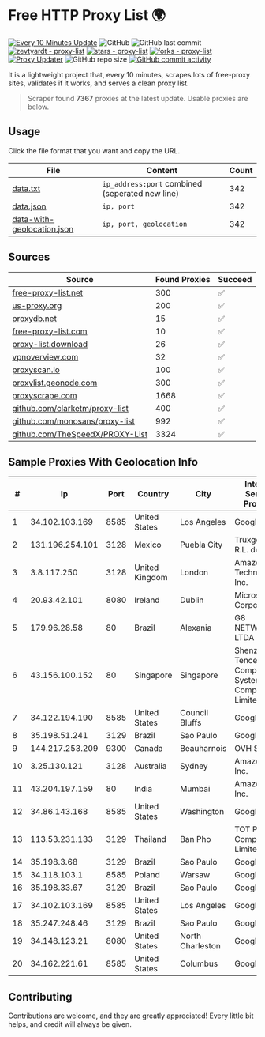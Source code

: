 
# Free HTTP Proxy List 🌍

[![Every 10 Minutes Update](https://github.com/mertguvencli/http-proxy-list/actions/workflows/main.yml/badge.svg?branch=main)](https://github.com/mertguvencli/http-proxy-list/actions/workflows/main.yml)
![GitHub](https://img.shields.io/github/license/mertguvencli/http-proxy-list)
![GitHub last commit](https://img.shields.io/github/last-commit/mertguvencli/http-proxy-list)
[![zevtyardt - proxy-list](https://img.shields.io/static/v1?label=zevtyardt&message=proxy-list&color=blue&logo=github)](https://github.com/zevtyardt/proxy-list "Go to GitHub repo")
[![stars - proxy-list](https://img.shields.io/github/stars/zevtyardt/proxy-list?style=social)](https://github.com/zevtyardt/proxy-list)
[![forks - proxy-list](https://img.shields.io/github/forks/zevtyardt/proxy-list?style=social)](https://github.com/zevtyardt/proxy-list)
[![Proxy Updater](https://github.com/zevtyardt/proxy-list/workflows/Proxy%20Updater/badge.svg)](https://github.com/zevtyardt/proxy-list/actions?query=workflow:"Proxy+Updater")
![GitHub repo size](https://img.shields.io/github/repo-size/zevtyardt/proxy-list)
[![GitHub commit activity](https://img.shields.io/github/commit-activity/m/zevtyardt/proxy-list?logo=commits)](https://github.com/zevtyardt/proxy-list/commits/main)

It is a lightweight project that, every 10 minutes, scrapes lots of free-proxy sites, validates if it works, and serves a clean proxy list.

> Scraper found **7367** proxies at the latest update. Usable proxies are below.

## Usage

Click the file format that you want and copy the URL.

|File|Content|Count|
|----|-------|-----|
|[data.txt](https://raw.githubusercontent.com/mertguvencli/http-proxy-list/main/proxy-list/data.txt)|`ip_address:port` combined (seperated new line)|342|
|[data.json](https://raw.githubusercontent.com/mertguvencli/http-proxy-list/main/proxy-list/data.json)|`ip, port`|342|
|[data-with-geolocation.json](https://raw.githubusercontent.com/mertguvencli/http-proxy-list/main/proxy-list/data-with-geolocation.json)|`ip, port, geolocation`|342|

## Sources

|Source|Found Proxies|Succeed|
|------|-------------|-------|
|[free-proxy-list.net](https://free-proxy-list.net)|300|✅|
|[us-proxy.org](https://www.us-proxy.org)|200|✅|
|[proxydb.net](http://proxydb.net)|15|✅|
|[free-proxy-list.com](https://free-proxy-list.com/?page=&port=&type%5B%5D=http&type%5B%5D=https&up_time=0&search=Search)|10|✅|
|[proxy-list.download](https://www.proxy-list.download/HTTP)|26|✅|
|[vpnoverview.com](https://vpnoverview.com/privacy/anonymous-browsing/free-proxy-servers)|32|✅|
|[proxyscan.io](https://www.proxyscan.io)|100|✅|
|[proxylist.geonode.com](https://proxylist.geonode.com/api/proxy-list?limit=300&page=1&sort_by=lastChecked&sort_type=desc&protocols=http,https)|300|✅|
|[proxyscrape.com](https://api.proxyscrape.com/v2/?request=displayproxies&protocol=http&timeout=10000&country=all&ssl=all&anonymity=all)|1668|✅|
|[github.com/clarketm/proxy-list](https://raw.githubusercontent.com/clarketm/proxy-list/master/proxy-list-raw.txt)|400|✅|
|[github.com/monosans/proxy-list](https://raw.githubusercontent.com/monosans/proxy-list/main/proxies/http.txt)|992|✅|
|[github.com/TheSpeedX/PROXY-List](https://raw.githubusercontent.com/TheSpeedX/PROXY-List/master/http.txt)|3324|✅|


## Sample Proxies With Geolocation Info

|#|Ip|Port|Country|City|Internet Service Provider|
|-|--|----|-------|----|-------------------------|
|1|34.102.103.169|8585|United States|Los Angeles|Google LLC|
|2|131.196.254.101|3128|Mexico|Puebla City|Truxgo S. R.L. de C.V.|
|3|3.8.117.250|3128|United Kingdom|London|Amazon Technologies Inc.|
|4|20.93.42.101|8080|Ireland|Dublin|Microsoft Corporation|
|5|179.96.28.58|80|Brazil|Alexania|G8 NETWORKS LTDA|
|6|43.156.100.152|80|Singapore|Singapore|Shenzhen Tencent Computer Systems Company Limited|
|7|34.122.194.190|8585|United States|Council Bluffs|Google LLC|
|8|35.198.51.241|3129|Brazil|Sao Paulo|Google LLC|
|9|144.217.253.209|9300|Canada|Beauharnois|OVH SAS|
|10|3.25.130.121|3128|Australia|Sydney|Amazon.com, Inc.|
|11|43.204.197.159|80|India|Mumbai|Amazon.com, Inc.|
|12|34.86.143.168|8585|United States|Washington|Google LLC|
|13|113.53.231.133|3129|Thailand|Ban Pho|TOT Public Company Limited|
|14|35.198.3.68|3129|Brazil|Sao Paulo|Google LLC|
|15|34.118.103.1|8585|Poland|Warsaw|Google LLC|
|16|35.198.33.67|3129|Brazil|Sao Paulo|Google LLC|
|17|34.102.103.169|8585|United States|Los Angeles|Google LLC|
|18|35.247.248.46|3129|Brazil|Sao Paulo|Google LLC|
|19|34.148.123.21|8080|United States|North Charleston|Google LLC|
|20|34.162.221.61|8585|United States|Columbus|Google LLC|



## Contributing

Contributions are welcome, and they are greatly appreciated! Every
little bit helps, and credit will always be given.

